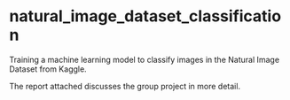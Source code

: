 # natural_image_dataset_classification
Training a machine learning model to classify images in the Natural Image Dataset from Kaggle.

The report attached discusses the group project in more detail.
